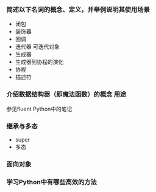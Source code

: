 ### 简述以下名词的概念、定义，并举例说明其使用场景
- 闭包
- 装饰器
- 回调
- 迭代器 可迭代对象
- 生成器
- 生成器到协程的演化
- 协程
- 描述符


### 介绍数据结构器（即魔法函数）的概念 用途
参见fluent Python中的笔记




### 继承与多态
- super
- 多态


### 面向对象



### 学习Python中有哪些高效的方法
